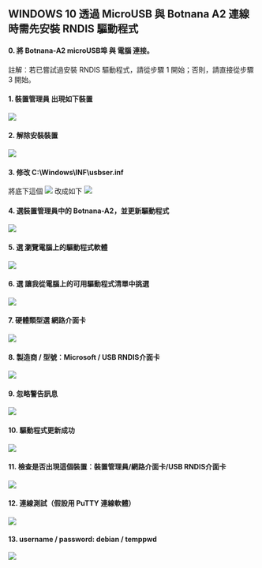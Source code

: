 ## WINDOWS 10 透過 MicroUSB 與 Botnana A2 連線時需先安裝 RNDIS 驅動程式

#### 0. 將 Botnana-A2 microUSB埠 與 電腦 連接。
註解︰若已嘗試過安裝 RNDIS 驅動程式，請從步驟 1 開始；否則，請直接從步驟 3 開始。


#### 1. 裝置管理員 出現如下裝置
![](./win10_1_com_port.png)

#### 2. 解除安裝裝置
![](./win10_2_remove_com_device.png)


#### 3. 修改 C:\Windows\INF\usbser.inf
將底下這個
![](./win10_3_modify_usbser_inf.png)
改成如下
![](./win10_4_mark_usbser_inf_com_port.png)

#### 4. 選裝置管理員中的  Botnana-A2，並更新驅動程式
![](./win10_5_upgrade_drive.png)


#### 5. 選 瀏覽電腦上的驅動程式軟體
![](./win10_6_browse_drive.png)

#### 6. 選 讓我從電腦上的可用驅動程式清單中挑選
![](./win10_7_choose_drive.png)

#### 7. 硬體類型選 網路介面卡
![](./win10_8_select_network_interface.png)

#### 8. 製造商 / 型號︰Microsoft / USB RNDIS介面卡
![](./win10_9_select_rndis_drive.png)

#### 9. 忽略警告訊息
![](./win10_10_ignore_warning.png)

#### 10. 驅動程式更新成功
![](./win10_11_install_rndis_ok.png)

#### 11. 檢查是否出現這個裝置︰裝置管理員/網路介面卡/USB RNDIS介面卡
![](./win10_12_got_usb_rndis_interface.png)

#### 12. 連線測試（假設用 PuTTY 連線軟體）
![](./win10_13_connect_by_ssh.png)

#### 13. username / password: debian / temppwd
![](./win10_14_login.png)


